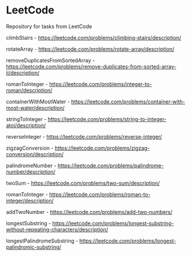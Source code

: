 # LeetCode
Repository for tasks from LeetCode

climbStairs - https://leetcode.com/problems/climbing-stairs/description/

rotateArray - https://leetcode.com/problems/rotate-array/description/

removeDuplicatesFromSortedArray - https://leetcode.com/problems/remove-duplicates-from-sorted-array-ii/description/

romanToInteger - https://leetcode.com/problems/integer-to-roman/description/

containerWithMostWater - https://leetcode.com/problems/container-with-most-water/description/

stringToInteger - https://leetcode.com/problems/string-to-integer-atoi/description/

reverseInteger - https://leetcode.com/problems/reverse-integer/

zigzagConversion - https://leetcode.com/problems/zigzag-conversion/description/

palindromeNumber - https://leetcode.com/problems/palindrome-number/description/

twoSum - https://leetcode.com/problems/two-sum/description/

romanToInteger - https://leetcode.com/problems/roman-to-integer/description/

addTwoNumber - https://leetcode.com/problems/add-two-numbers/

longestSubstring - https://leetcode.com/problems/longest-substring-without-repeating-characters/description/

longestPalindromeSubstring - https://leetcode.com/problems/longest-palindromic-substring/
